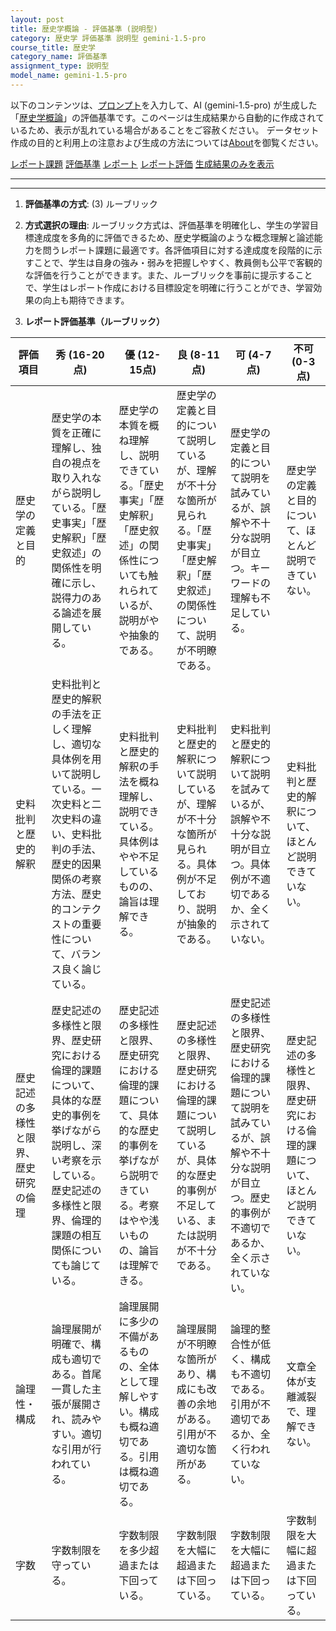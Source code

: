 ```yaml
---
layout: post
title: 歴史学概論 - 評価基準 (説明型)
category: 歴史学 評価基準 説明型 gemini-1.5-pro
course_title: 歴史学
category_name: 評価基準
assignment_type: 説明型
model_name: gemini-1.5-pro
---
```


以下のコンテンツは、[プロンプト](https://github.com/takedatoshiyuki/synthetic_assignments/tree/main/generated/歴史学/gemini-1.5-pro/prompt_評価基準-説明型.md)を入力して、AI (gemini-1.5-pro) が生成した「[歴史学概論](/contents/歴史学/)」の評価基準です。このページは生成結果から自動的に作成されているため、表示が乱れている場合があることをご容赦ください。
データセット作成の目的と利用上の注意および生成の方法については[About](/About)を御覧ください。

[レポート課題](../レポート課題-説明型)
[評価基準](../評価基準-説明型)
[レポート](../レポート-説明型)
[レポート評価](../レポート評価-説明型)
[生成結果のみを表示](https://github.com/takedatoshiyuki/synthetic_assignments/tree/main/generated/歴史学/gemini-1.5-pro/評価基準-説明型.md)
  

***
***
  
1. **評価基準の方式**: (3) ルーブリック

2. **方式選択の理由**: ルーブリック方式は、評価基準を明確化し、学生の学習目標達成度を多角的に評価できるため、歴史学概論のような概念理解と論述能力を問うレポート課題に最適です。各評価項目に対する達成度を段階的に示すことで、学生は自身の強み・弱みを把握しやすく、教員側も公平で客観的な評価を行うことができます。また、ルーブリックを事前に提示することで、学生はレポート作成における目標設定を明確に行うことができ、学習効果の向上も期待できます。

3. **レポート評価基準（ルーブリック）**

| 評価項目 | 秀 (16-20点) | 優 (12-15点) | 良 (8-11点) | 可 (4-7点) | 不可 (0-3点) |
|---|---|---|---|---|---|
| 歴史学の定義と目的 | 歴史学の本質を正確に理解し、独自の視点を取り入れながら説明している。「歴史事実」「歴史解釈」「歴史叙述」の関係性を明確に示し、説得力のある論述を展開している。 | 歴史学の本質を概ね理解し、説明できている。「歴史事実」「歴史解釈」「歴史叙述」の関係性についても触れられているが、説明がやや抽象的である。 | 歴史学の定義と目的について説明しているが、理解が不十分な箇所が見られる。「歴史事実」「歴史解釈」「歴史叙述」の関係性について、説明が不明瞭である。 | 歴史学の定義と目的について説明を試みているが、誤解や不十分な説明が目立つ。キーワードの理解も不足している。 | 歴史学の定義と目的について、ほとんど説明できていない。 |
| 史料批判と歴史的解釈 | 史料批判と歴史的解釈の手法を正しく理解し、適切な具体例を用いて説明している。一次史料と二次史料の違い、史料批判の手法、歴史的因果関係の考察方法、歴史的コンテクストの重要性について、バランス良く論じている。 | 史料批判と歴史的解釈の手法を概ね理解し、説明できている。具体例はやや不足しているものの、論旨は理解できる。 | 史料批判と歴史的解釈について説明しているが、理解が不十分な箇所が見られる。具体例が不足しており、説明が抽象的である。 | 史料批判と歴史的解釈について説明を試みているが、誤解や不十分な説明が目立つ。具体例が不適切であるか、全く示されていない。 | 史料批判と歴史的解釈について、ほとんど説明できていない。 |
| 歴史記述の多様性と限界、歴史研究の倫理 | 歴史記述の多様性と限界、歴史研究における倫理的課題について、具体的な歴史的事例を挙げながら説明し、深い考察を示している。歴史記述の多様性と限界、倫理的課題の相互関係についても論じている。 | 歴史記述の多様性と限界、歴史研究における倫理的課題について、具体的な歴史的事例を挙げながら説明できている。考察はやや浅いものの、論旨は理解できる。 | 歴史記述の多様性と限界、歴史研究における倫理的課題について説明しているが、具体的な歴史的事例が不足している、または説明が不十分である。 | 歴史記述の多様性と限界、歴史研究における倫理的課題について説明を試みているが、誤解や不十分な説明が目立つ。歴史的事例が不適切であるか、全く示されていない。 | 歴史記述の多様性と限界、歴史研究における倫理的課題について、ほとんど説明できていない。 |
| 論理性・構成 | 論理展開が明確で、構成も適切である。首尾一貫した主張が展開され、読みやすい。適切な引用が行われている。 | 論理展開に多少の不備があるものの、全体として理解しやすい。構成も概ね適切である。引用は概ね適切である。 | 論理展開が不明瞭な箇所があり、構成にも改善の余地がある。引用が不適切な箇所がある。 | 論理的整合性が低く、構成も不適切である。引用が不適切であるか、全く行われていない。 | 文章全体が支離滅裂で、理解できない。 |
| 字数 | 字数制限を守っている。 | 字数制限を多少超過または下回っている。 | 字数制限を大幅に超過または下回っている。 | 字数制限を大幅に超過または下回っている。 | 字数制限を大幅に超過または下回っている。 |

